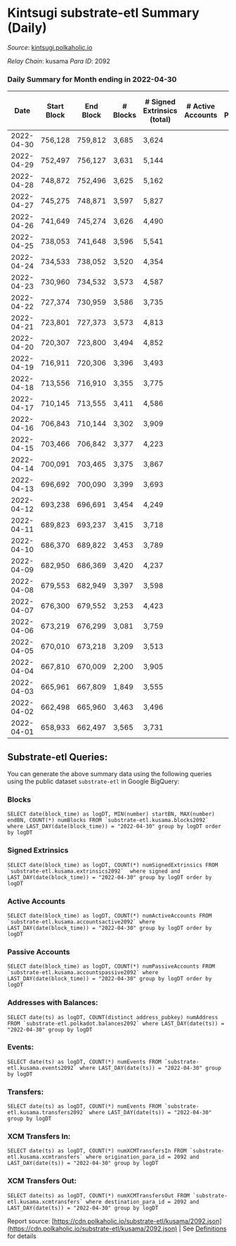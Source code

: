 # Kintsugi substrate-etl Summary (Daily)

_Source_: [kintsugi.polkaholic.io](https://kintsugi.polkaholic.io)

*Relay Chain*: kusama
*Para ID*: 2092



### Daily Summary for Month ending in 2022-04-30


| Date | Start Block | End Block | # Blocks | # Signed Extrinsics (total) | # Active Accounts | # Passive | # New | # Addresses with Balances | # Events | # Transfers | # XCM Transfers In | # XCM Transfers Out | Issues | 
| ---- | ----------- | --------- | -------- | --------------------------- | ----------------- | --------- | ----- | ------------------------- | -------- | ----------- | ------------------ | ------------------- | ------ |
| 2022-04-30 | 756,128 | 759,812 | 3,685 | 3,624 |  |  |  | 7,882 | 29,708 | 29 ($27,673.82) | 28 ($25,050.23) | 30 ($22,963.23) |  |
| 2022-04-29 | 752,497 | 756,127 | 3,631 | 5,144 |  |  |  | 7,880 | 31,640 | 41 ($70,813.46) | 31 ($45,205.28) | 57 ($120,246.68) |  |
| 2022-04-28 | 748,872 | 752,496 | 3,625 | 5,162 |  |  |  | 7,868 | 32,022 | 43 ($15,003.30) | 36 ($1,024,987.22) | 59 ($74,748.22) |  |
| 2022-04-27 | 745,275 | 748,871 | 3,597 | 5,827 |  |  |  | 7,848 | 32,250 | 32 ($28,126.08) | 24 ($15,807.17) | 35 ($21,352.27) |  |
| 2022-04-26 | 741,649 | 745,274 | 3,626 | 4,490 |  |  |  | 7,841 | 31,015 | 47 ($39,735.17) | 76 ($64,372.10) | 70 ($34,851.50) |  |
| 2022-04-25 | 738,053 | 741,648 | 3,596 | 5,541 |  |  |  | 7,827 | 32,655 | 63 ($97,813.13) | 98 ($263,299.02) | 97 ($75,388.72) |  |
| 2022-04-24 | 734,533 | 738,052 | 3,520 | 4,354 |  |  |  | 7,799 | 29,922 | 72 ($85,439.36) | 72 ($68,414.15) | 42 ($22,070.51) |  |
| 2022-04-23 | 730,960 | 734,532 | 3,573 | 4,587 |  |  |  | 7,788 | 30,796 | 72 ($95,223.07) | 92 ($103,768.04) | 60 ($30,375.61) |  |
| 2022-04-22 | 727,374 | 730,959 | 3,586 | 3,735 |  |  |  | 7,765 | 29,757 | 43 ($74,828.47) | 54 ($80,500.47) | 57 ($88,228.61) |  |
| 2022-04-21 | 723,801 | 727,373 | 3,573 | 4,813 |  |  |  | 7,752 | 30,808 | 41 ($46,912.17) | 32 ($17,422.46) | 44 ($44,307.97) |  |
| 2022-04-20 | 720,307 | 723,800 | 3,494 | 4,852 |  |  |  | 7,738 | 30,486 | 43 ($31,913.11) | 36 ($20,865.66) | 66 ($38,613.62) |  |
| 2022-04-19 | 716,911 | 720,306 | 3,396 | 3,493 |  |  |  | 7,722 | 28,079 | 34 ($29,847.03) | 19 ($4,746.36) | 33 ($8,020.71) |  |
| 2022-04-18 | 713,556 | 716,910 | 3,355 | 3,775 |  |  |  | 7,709 | 28,097 | 34 ($106,655.13) | 18 ($26,484.54) | 31 ($15,824.38) |  |
| 2022-04-17 | 710,145 | 713,555 | 3,411 | 4,586 |  |  |  | 7,701 | 29,393 | 36 ($96,216.33) | 17 ($11,432.49) | 33 ($19,741.46) |  |
| 2022-04-16 | 706,843 | 710,144 | 3,302 | 3,909 |  |  |  | 7,690 | 27,774 | 38 ($112,076.21) | 11 ($4,519.44) | 24 ($37,373.89) |  |
| 2022-04-15 | 703,466 | 706,842 | 3,377 | 4,223 |  |  |  | 7,684 | 28,497 | 32 ($320,088.80) | 8 ($1,234.59) | 15 ($239,051.80) |  |
| 2022-04-14 | 700,091 | 703,465 | 3,375 | 3,867 |  |  |  | 7,677 | 28,246 | 36 ($20,339.16) | 14 ($7,909.67) | 26 ($7,910.17) |  |
| 2022-04-13 | 696,692 | 700,090 | 3,399 | 3,693 |  |  |  | 7,665 | 28,055 | 19 ($11,728.20) | 2 ($742.52) | 19 ($11,848.57) |  |
| 2022-04-12 | 693,238 | 696,691 | 3,454 | 4,249 |  |  |  | 7,660 | 29,234 | 35 ($21,126.57) | 5 ($3,023.77) | 26 ($17,428.74) |  |
| 2022-04-11 | 689,823 | 693,237 | 3,415 | 3,718 |  |  |  | 7,643 | 28,274 | 26 ($68,908.10) | 7 ($12,652.22) | 26 ($13,772.77) |  |
| 2022-04-10 | 686,370 | 689,822 | 3,453 | 3,789 |  |  |  | 7,637 | 28,560 | 27 ($17,611.95) | 2 ($553.89) | 25 ($19,435.60) |  |
| 2022-04-09 | 682,950 | 686,369 | 3,420 | 4,237 |  |  |  | 7,627 | 28,944 | 33 ($14,384.26) | 10 ($399,920.79) | 32 ($21,786.33) |  |
| 2022-04-08 | 679,553 | 682,949 | 3,397 | 3,598 |  |  |  | 7,622 | 28,210 | 73 ($93,576.40) | 5 ($8,066.92) | 37 ($37,027.63) |  |
| 2022-04-07 | 676,300 | 679,552 | 3,253 | 4,423 |  |  |  | 7,598 | 28,665 | 77 ($27,417.29) | 19 ($38,028.80) | 91 ($53,674.56) |  |
| 2022-04-06 | 673,219 | 676,299 | 3,081 | 3,759 |  |  |  | 7,540 | 26,402 | 112 ($66,449.42) | 11 ($11,081.44) | 26 ($31,250.85) |  |
| 2022-04-05 | 670,010 | 673,218 | 3,209 | 3,513 |  |  |  | 7,468 | 26,580 | 23 ($13,850.40) | 3 ($518.15) | 16 ($59,820.81) |  |
| 2022-04-04 | 667,810 | 670,009 | 2,200 | 3,905 |  |  |  | 7,459 | 19,981 | 22 ($69,311.12) | 8 ($3,887.36) | 20 ($23,014.37) |  |
| 2022-04-03 | 665,961 | 667,809 | 1,849 | 3,555 |  |  |  | 7,455 | 17,138 | 29 ($19,307.17) | 3 ($439.78) | 22 ($17,636.21) |  |
| 2022-04-02 | 662,498 | 665,960 | 3,463 | 3,496 |  |  |  | 7,448 | 28,495 | 56 ($64,142.95) | 9 ($12,352.12) | 46 ($51,462.42) |  |
| 2022-04-01 | 658,933 | 662,497 | 3,565 | 3,731 |  |  |  | 7,437 | 29,746 | 80 ($251,915.11) | 12 ($16,443.03) | 41 ($39,889.19) |  |

## Substrate-etl Queries:
You can generate the above summary data using the following queries using the public dataset `substrate-etl` in Google BigQuery:


### Blocks
```
SELECT date(block_time) as logDT, MIN(number) startBN, MAX(number) endBN, COUNT(*) numBlocks FROM `substrate-etl.kusama.blocks2092`  where LAST_DAY(date(block_time)) = "2022-04-30" group by logDT order by logDT
```


### Signed Extrinsics
```
SELECT date(block_time) as logDT, COUNT(*) numSignedExtrinsics FROM `substrate-etl.kusama.extrinsics2092`  where signed and LAST_DAY(date(block_time)) = "2022-04-30" group by logDT order by logDT
```


### Active Accounts
```
SELECT date(block_time) as logDT, COUNT(*) numActiveAccounts FROM `substrate-etl.kusama.accountsactive2092` where LAST_DAY(date(block_time)) = "2022-04-30" group by logDT order by logDT
```


### Passive Accounts
```
SELECT date(block_time) as logDT, COUNT(*) numPassiveAccounts FROM `substrate-etl.kusama.accountspassive2092` where LAST_DAY(date(block_time)) = "2022-04-30" group by logDT order by logDT
```


### Addresses with Balances:
```
SELECT date(ts) as logDT, COUNT(distinct address_pubkey) numAddress FROM `substrate-etl.polkadot.balances2092` where LAST_DAY(date(ts)) = "2022-04-30" group by logDT
```


### Events:
```
SELECT date(ts) as logDT, COUNT(*) numEvents FROM `substrate-etl.kusama.events2092` where LAST_DAY(date(ts)) = "2022-04-30" group by logDT
```


### Transfers:
```
SELECT date(ts) as logDT, COUNT(*) numEvents FROM `substrate-etl.kusama.transfers2092` where LAST_DAY(date(ts)) = "2022-04-30" group by logDT
```


### XCM Transfers In:
```
SELECT date(ts) as logDT, COUNT(*) numXCMTransfersIn FROM `substrate-etl.kusama.xcmtransfers` where origination_para_id = 2092 and LAST_DAY(date(ts)) = "2022-04-30" group by logDT
```


### XCM Transfers Out:
```
SELECT date(ts) as logDT, COUNT(*) numXCMTransfersOut FROM `substrate-etl.kusama.xcmtransfers` where destination_para_id = 2092 and LAST_DAY(date(ts)) = "2022-04-30" group by logDT
```



Report source: [https://cdn.polkaholic.io/substrate-etl/kusama/2092.json](https://cdn.polkaholic.io/substrate-etl/kusama/2092.json) | See [Definitions](/DEFINITIONS.md) for details
